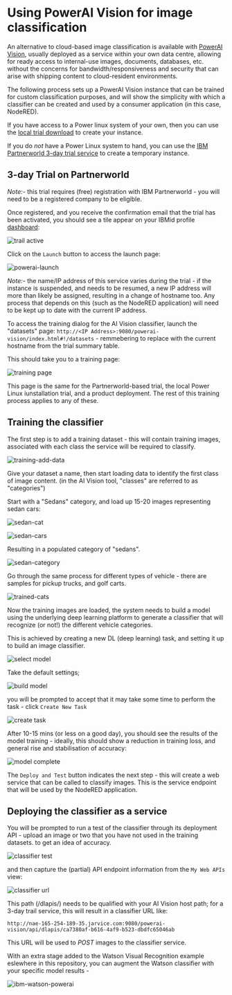 # Using PowerAI Vision for image classification

An alternative to cloud-based image classification is available with 
[PowerAI Vision](https://developer.ibm.com/linuxonpower/deep-learning-powerai/technology-previews/powerai-vision/),
usually deployed as a service within your own data centre, allowing for ready access to internal-use 
images, documents, databases, etc. without the concerns for bandwidth/responsiveness and security that can arise with shipping
content to cloud-resident environments.

The following process sets up a PowerAI Vision instance that can be trained for custom classification purposes, 
and will show the simplicity with which a classifier can be created and used by a consumer application (in this case, NodeRED).

If you have access to a Power linux system of your own, then you can use the 
[local trial download](https://www-01.ibm.com/marketing/iwm/iwm/web/preLogin.do?source=mrs-eibmpair) to create your instance.

If you do _not_ have a Power Linux system to hand, you can use the
[IBM Partnerworld 3-day trial service](https://www.ibm.com/account/reg/us-en/signup?formid=urx-32004) to create a temporary instance.

## 3-day Trial on Partnerworld

*Note:-* this trial requires (free) registration with IBM Partnerworld - you will need to be a registered company to be eligible.

Once registered, and you receive the confirmation email that the trial has been activated, you should see a tile appear on 
your IBMid profile [dashboard](https://myibm.ibm.com/dashboard/):

![trail active](/img/powerai-vision-trial-3day.png)

Click on the `Launch` button to access the launch page:

![powerai-launch](/img/powerai-vision-trial-launch.png)

*Note:-* the name/IP address of this service varies during the trial - if the instance is suspended, and needs to be resumed,
a new IP address will more than likely be assigned, resulting in a change of hostname too. Any process that depends on this 
(such as the NodeRED application) will need to be kept up to date with the current IP address.

To access the training dialog for the AI Vision classifier, launch the "datasets" page:
`http://<IP Address>:9080/powerai-vision/index.html#!/datasets` - remmebering to replace <IP Address> with the current hostname
from the trial summary table.

This should take you to a training page:

![training page](/img/powerai-vision-training.png)

This page is the same for the Partnerworld-based trial, the local Power Linux iunstallation trial, and a product deployment. 
The rest of this training process applies to any of these.

## Training the classifier
The first step is to add a training dataset - this will contain training images, associated with each class the service will be
required to classify.

![training-add-data](/img/powerai-vision-training-add-data.png)

Give your dataset a name, then start loading data to identify the first class of image content.
(in the AI Vision tool, "classes" are referred to as "categories")

Start with a "Sedans" category, and load up 15-20 images representing sedan cars:

![sedan-cat](/img/powerai-vision/train-cat-sedans.png)

![sedan-cars](/img/powerai-vision-train-cars-sedans.png)

Resulting in a populated category of "sedans".

![sedan-category](/img/powerai-vision-train-cat-sedans-loaded.png)

Go through the same process for different types of vehicle - there are samples for pickup trucks, and golf carts.

![trained-cats](/img/powerai-vision-train-cats.png)

Now the training images are loaded, the system needs to build a model using the underlying deep learning platform to generate a
classifier that will recognize (or not!) the different vehicle categories.

This is achieved by creating a new DL (deep learning) task, and setting it up to build an image classifier.

![select model](/img/powerai-vision-model-select.png)

Take the default settings; 

![build model](/img/powerai-vision-model-build.png)

you  will be prompted to accept that it may take some time to perform the task - click `Create New Task`

![create task](/img/powerai-vision-model-build-task.png)

After 10-15 mins (or less on a good day), you should see the results of the model training - 
ideally, this should show a reduction in training loss, and general rise and stabilisation of accuracy:

![model complete](/img/powerai-vision-model-complete.png)

The `Deploy and Test` button indicates the next step - this will create a web service that can be called to classify images.
This is the service endpoint that will be used by the NodeRED application.

## Deploying the classifier as a service

You will be prompted to run a test of the classifier through its deployment API - upload an image or two that you have not used
in the training datasets. to get an idea of accuracy.

![classifier test](/img/powerai-vision-model-test.png)

and then capture the (partial) API endpoint information from the `My Web APIs` view:

![classifier url](/img/powerai-vision-model-classifier-url.png)

This path (/dlapis/<classifier-id>) needs to be qualified with your AI Vision host path; for a 3-day trail service,
this will result in a classifier URL like:

```
http://nae-165-254-189-35.jarvice.com:9080/powerai-vision/api/dlapis/ca7380af-b616-4af9-b523-dbdfc65046ab
```
This URL will be used to *POST* images to the classifier service.

With an extra stage added to the Watson Visual Recognition example eslewhere in this repository, you can augment the
Watson classifier with your specific model results -

![ibm-watson-powerai](/img/ibmi-watson-powerai-visrec.png)




